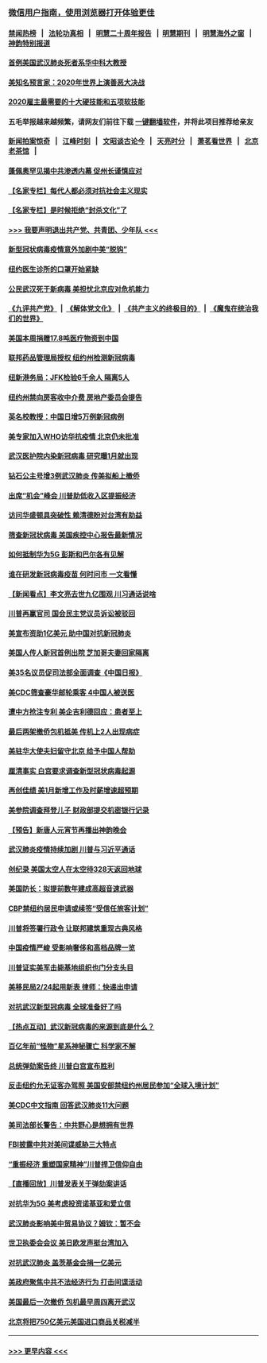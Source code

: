 ### [微信用户指南，使用浏览器打开体验更佳](https://github.com/gfw-breaker/banned-news1/blob/master/indexes/wechat-guide.md?t=0)
#### [禁闻热榜](热点新闻.md?t=0)  &nbsp;&nbsp;|&nbsp;&nbsp; [法轮功真相](https://github.com/gfw-breaker/truth/blob/master/README.md?t=0) &nbsp;&nbsp;|&nbsp;&nbsp; [明慧二十周年报告](https://github.com/gfw-breaker/mh-reports/blob/master/README.md?t=0) &nbsp;&nbsp;|&nbsp;&nbsp;[明慧期刊](https://github.com/gfw-breaker/mh-qikan) &nbsp;&nbsp;|&nbsp;&nbsp; [明慧海外之窗](https://github.com/gfw-breaker/mh-news/blob/master/README.md?t=0) &nbsp;&nbsp;|&nbsp;&nbsp; [神韵特别报道](https://github.com/gfw-breaker/mh-news/blob/master/shenyun.md?t=0)
#### [首例美国武汉肺炎死者系华中科大教授](../pages/nsc412/n11855500.md?t=02092122) 
#### [美知名预言家：2020年世界上演善恶大决战](../pages/nsc412/n11855418.md?t=02092122) 
#### [2020雇主最需要的十大硬技能和五项软技能](../pages/nsc412/n11850953.md?t=02092122) 
#### 五毛举报越来越频繁，请网友们前往下载 [一键翻墙软件](https://github.com/gfw-breaker/ssr-accounts)，并将此项目推荐给亲友
#### [新闻拍案惊奇](https://github.com/gfw-breaker/banned-news1/blob/master/pages/link4.md) &nbsp;&nbsp;|&nbsp;&nbsp; [江峰时刻](https://github.com/gfw-breaker/banned-news1/blob/master/pages/link4.md) &nbsp;&nbsp;|&nbsp;&nbsp; [文昭谈古论今](https://github.com/gfw-breaker/banned-news1/blob/master/pages/link4.md) &nbsp;&nbsp;|&nbsp;&nbsp; [天亮时分](https://github.com/gfw-breaker/banned-news1/blob/master/pages/link4.md) &nbsp;&nbsp;|&nbsp;&nbsp; [萧茗看世界](https://github.com/gfw-breaker/banned-news1/blob/master/pages/link4.md) &nbsp;&nbsp;|&nbsp;&nbsp; [北京老茶馆](https://github.com/gfw-breaker/banned-news1/blob/master/pages/link4.md) &nbsp;&nbsp;|&nbsp;&nbsp; 
#### [蓬佩奥罕见揭中共渗透内幕 促州长谨慎应对](../pages/nsc412/n11854685.md?t=02092122) 
#### [【名家专栏】每代人都必须对抗社会主义现实](../pages/nsc412/n11831412.md?t=02092122) 
#### [【名家专栏】是时候拒绝“封杀文化”了](../pages/nsc412/n11814093.md?t=02092122) 
#### [>>> 我要声明退出共产党、共青团、少年队 <<<](https://github.com/begood0513/goodnews/blob/master/quit/letter.md) 
#### [新型冠状病毒疫情意外加剧中美“脱钩”](../pages/nsc412/n11854475.md?t=02092122) 
#### [纽约医生诊所的口罩开始紧缺](../pages/nsc412/n11853364.md?t=02092122) 
#### [公民武汉死于新病毒 美担忧北京应对危机能力](../pages/nsc412/n11854331.md?t=02092122) 
#### [《九评共产党》](https://github.com/begood0513/9ping.md/blob/master/README.md) &nbsp;|&nbsp; [《解体党文化》](../../../../jtdwh.md/blob/master/README.md)  &nbsp;|&nbsp; [《共产主义的终极目的》](../../../../gczydzjmd.md/blob/master/README.md) &nbsp;|&nbsp; [《魔鬼在统治我们的世界》](../../../../mgztzwmdsj.md/blob/master/README.md) 
#### [美国本周捐赠17.8吨医疗物资到中国](../pages/nsc412/n11854269.md?t=02092122) 
#### [联邦药品管理局授权  纽约州检测新冠病毒](../pages/nsc412/n11853371.md?t=02092122) 
#### [纽新港务局：JFK检验6千余人  隔离5人](../pages/nsc412/n11853366.md?t=02092122) 
#### [纽约州禁向房客收中介费  房地产委员会提告](../pages/nsc412/n11853360.md?t=02092122) 
#### [英名校教授：中国日增5万例新冠病例](../pages/nsc412/n11854174.md?t=02092122) 
#### [美专家加入WHO访华抗疫情 北京仍未批准](../pages/nsc412/n11854043.md?t=02092122) 
#### [武汉医护院内染新冠病毒 研究曝1月就出现](../pages/nsc412/n11852928.md?t=02092122) 
#### [钻石公主号增3例武汉肺炎 传美拟船上撤侨](../pages/nsc412/n11853240.md?t=02092122) 
#### [出席“机会”峰会 川普助低收入区提振经济](../pages/nsc412/n11853232.md?t=02092122) 
#### [访问华盛顿具突破性 赖清德盼对台湾有助益](../pages/nsc412/n11853129.md?t=02092122) 
#### [筛查新冠状病毒 美国疾控中心报告最新情况](../pages/nsc412/n11853070.md?t=02092122) 
#### [如何抵制华为5G 彭斯和巴尔各有见解](../pages/nsc412/n11852535.md?t=02092122) 
#### [谁在研发新冠病毒疫苗 何时问市 一文看懂](../pages/nsc412/n11852840.md?t=02092122) 
#### [【新闻看点】李文亮去世九亿围观 川习通话说啥](../pages/nsc412/n11852360.md?t=02092122) 
#### [川普再赢官司 国会民主党议员诉讼被驳回](../pages/nsc412/n11852287.md?t=02092122) 
#### [美宣布资助1亿美元 助中国对抗新冠肺炎](../pages/nsc412/n11852531.md?t=02092122) 
#### [美国人传人新冠首例出院 芝加哥夫妻回家隔离](../pages/nsc412/n11852452.md?t=02092122) 
#### [美35名议员促司法部全面调查《中国日报》](../pages/nsc412/n11852435.md?t=02092122) 
#### [美CDC筛查豪华邮轮乘客 4中国人被送医](../pages/nsc412/n11852085.md?t=02092122) 
#### [遭中方抢注专利 美企吉利德回应：患者至上](../pages/nsc412/n11852037.md?t=02092122) 
#### [最后两架撤侨包机抵美 传机上2人出现病症](../pages/nsc412/n11852173.md?t=02092122) 
#### [美驻华大使夫妇留守北京 给予中国人帮助](../pages/nsc412/n11852165.md?t=02092122) 
#### [厘清事实 白宫要求调查新型冠状病毒起源](../pages/nsc412/n11852106.md?t=02092122) 
#### [再创佳绩 美1月新增工作及时薪增速超预期](../pages/nsc412/n11852174.md?t=02092122) 
#### [美参院调查拜登儿子 财政部提交机密银行记录](../pages/nsc412/n11851808.md?t=02092122) 
#### [【预告】新唐人元宵节再播出神韵晚会](../pages/nsc412/n11843192.md?t=02092122) 
#### [武汉肺炎疫情持续加剧 川普与习近平通话](../pages/nsc412/n11851613.md?t=02092122) 
#### [创纪录 美国太空人在太空待328天返回地球](../pages/nsc412/n11851266.md?t=02092122) 
#### [美国防长：拟提前数年建成高超音速武器](../pages/nsc412/n11850959.md?t=02092122) 
#### [CBP禁纽约居民申请或续签“受信任旅客计划”](../pages/nsc412/n11850857.md?t=02092122) 
#### [川普将签署行政令 让联邦建筑重现古典风格](../pages/nsc412/n11850654.md?t=02092122) 
#### [中国疫情严峻 受影响奢侈和高档品牌一览](../pages/nsc412/n11850319.md?t=02092122) 
#### [川普证实美军击毙基地组织也门分支头目](../pages/nsc412/n11850383.md?t=02092122) 
#### [美移民局2/24起用新表 律师：快递出申请](../pages/nsc412/n11848220.md?t=02092122) 
#### [对抗武汉新型冠病毒 全球准备好了吗](../pages/nsc412/n11850142.md?t=02092122) 
#### [【热点互动】武汉新冠病毒的来源到底是什么？](../pages/nsc412/n11849749.md?t=02092122) 
#### [百亿年前“怪物”星系神秘骤亡 科学家不解](../pages/nsc412/n11849863.md?t=02092122) 
#### [总统弹劾案告终 川普白宫宣布胜利](../pages/nsc412/n11849985.md?t=02092122) 
#### [反击纽约允无证客办驾照  美国安部禁纽约州居民参加“全球入境计划”](../pages/nsc412/n11849828.md?t=02092122) 
#### [美CDC中文指南 回答武汉肺炎11大问题](../pages/nsc412/n11849703.md?t=02092122) 
#### [美司法部长警告：中共野心是想拥有世界](../pages/nsc412/n11849769.md?t=02092122) 
#### [FBI披露中共对美间谍威胁三大特点](../pages/nsc412/n11849700.md?t=02092122) 
#### [“重振经济 重塑国家精神”川普捍卫信仰自由](../pages/nsc412/n11849641.md?t=02092122) 
#### [【直播回放】川普发表关于弹劾案讲话](../pages/nsc412/n11849472.md?t=02092122) 
#### [对抗华为5G 美考虑投资诺基亚和爱立信](../pages/nsc412/n11849510.md?t=02092122) 
#### [武汉肺炎影响美中贸易协议？姆钦：暂不会](../pages/nsc412/n11849497.md?t=02092122) 
#### [世卫执委会会议 美日欧发声挺台湾加入](../pages/nsc412/n11849433.md?t=02092122) 
#### [对抗武汉肺炎 盖茨基金会捐一亿美元](../pages/nsc412/n11848953.md?t=02092122) 
#### [美政府聚焦中共不法经济行为 打击间谍活动](../pages/nsc412/n11849322.md?t=02092122) 
#### [美国最后一次撤侨 包机最早周四离开武汉](../pages/nsc412/n11849395.md?t=02092122) 
#### [北京将把750亿美元美国进口商品关税减半](../pages/nsc412/n11848896.md?t=02092122) 

----
#### [ >>> 更早内容 <<< ](../indexes/nsc412-earlier.md)
